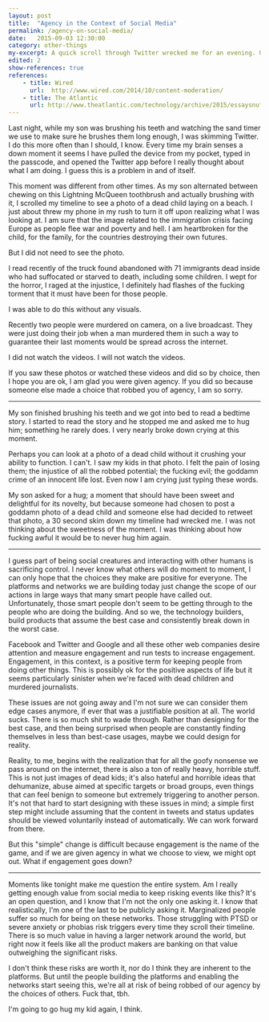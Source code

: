 ```yaml
---
layout: post
title:  "Agency in the Context of Social Media"
permalink: /agency-on-social-media/
date:   2015-09-03 12:30:00
category: other-things
my-excerpt: A quick scroll through Twitter wrecked me for an evening. Unfortunately, this is not uncommon nor exactly accidental from the perspective of product-designers. Let's talk about that.
edited: 2
show-references: true
references:
    - title: Wired
      url:  http://www.wired.com/2014/10/content-moderation/
    - title: The Atlantic
      url: http://www.theatlantic.com/technology/archive/2015/essaysnuff-film-unavoidable-twitter-facebook-autoplay-roanoke/402430/
---
```



Last night, while my son was brushing his teeth and watching the sand timer we use to make sure he brushes them long enough, I was skimming Twitter. I do this more often than I should, I know. Every time my brain senses a down moment it seems I have pulled the device from my pocket, typed in the passcode, and opened the Twitter app before I really thought about what I am doing. I guess this is a problem in and of itself.

This moment was different from other times. As my son alternated between chewing on this Lightning McQueen toothbrush and actually brushing with it, I scrolled my timeline to see a photo of a dead child laying on a beach. I just about threw my phone in my rush to turn it off upon realizing what I was looking at. I am sure that the image related to the immigration crisis facing Europe as people flee war and poverty and hell. I am heartbroken for the child, for the family, for the countries destroying their own futures.

But I did not need to see the photo.

I read recently of the truck found abandoned with 71 immigrants dead inside who had suffocated or starved to death, including some children. I wept for the horror, I raged at the injustice, I definitely had flashes of the fucking torment that it must have been for those people.

I was able to do this without any visuals.

Recently two people were murdered on camera, on a live broadcast. They were just doing their job when a man murdered them in such a way to guarantee their last moments would be spread across the internet.

I did not watch the videos. I will not watch the videos.

If you saw these photos or watched these videos and did so by choice, then I hope you are ok, I am glad you were given agency. If you did so because someone else made a choice that robbed you of agency, I am so sorry.

---

My son finished brushing his teeth and we got into bed to read a bedtime story. I started to read the story and he stopped me and asked me to hug him; something he rarely does. I very nearly broke down crying at this moment.

Perhaps you can look at a photo of a dead child without it crushing your ability to function. I can't. I saw my kids in that photo. I felt the pain of losing them; the injustice of all the robbed potential; the fucking evil; the goddamn crime of an innocent life lost. Even now I am crying just typing these words.

My son asked for a hug; a moment that should have been sweet and delightful for its novelty, but because someone had chosen to post a goddamn photo of a dead child and someone else had decided to retweet that photo, a 30 second skim down my timeline had wrecked me. I was not thinking about the sweetness of the moment. I was thinking about how fucking awful it would be to never hug him again.

---

I guess part of being social creatures and interacting with other humans is sacrificing control. I never know what others will do moment to moment, I can only hope that the choices they make are positive for everyone. The platforms and networks we are building today just change the scope of our actions in large ways that many smart people have called out. Unfortunately, those smart people don't seem to be getting through to the people who are doing the building. And so we, the technology builders, build products that assume the best case and consistently break down in the worst case.

Facebook and Twitter and Google and all these other web companies desire attention and measure engagement and run tests to increase engagement. Engagement, in this context, is a positive term for keeping people from doing other things. This is possibly ok for the positive aspects of life but it seems particularly sinister when we're faced with dead children and murdered journalists.

These issues are not going away and I'm not sure we can consider them edge cases anymore, if ever that was a justifiable position at all. The world sucks. There is so much shit to wade through. Rather than designing for the best case, and then being surprised when people are constantly finding themselves in less than best-case usages, maybe we could design for reality.

Reality, to me, begins with the realization that for all the goofy nonsense we pass around on the internet, there is also a ton of really heavy, horrible stuff. This is not just images of dead kids; it's also hateful and horrible ideas that dehumanize, abuse aimed at specific targets or broad groups, even things that can feel benign to someone but extremely triggering to another person. It's not that hard to start designing with these issues in mind; a simple first step might include assuming that the content in tweets and status updates should be viewed voluntarily instead of automatically. We can work forward from there.

But this "simple" change is difficult because engagement is the name of the game, and if we are given agency in what we choose to view, we might opt out. What if engagement goes down?

---

Moments like tonight make me question the entire system. Am I really getting enough value from social media to keep risking events like this? It's an open question, and I know that I'm not the only one asking it. I know that realistically, I'm one of the last to be publicly asking it. Marginalized people suffer so much for being on these networks. Those struggling with PTSD or severe anxiety or phobias risk triggers every time they scroll their timeline. There is so much value in having a larger network around the world, but right now it feels like all the product makers are banking on that value outweighing the significant risks.

I don't think these risks are worth it, nor do I think they are inherent to the platforms. But until the people building the platforms and enabling the networks start seeing this, we're all at risk of being robbed of our agency by the choices of others. Fuck that, tbh.

I'm going to go hug my kid again, I think.

